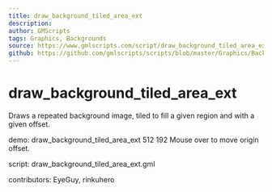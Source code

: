 ```yaml
---
title: draw_background_tiled_area_ext
description: 
author: GMScripts
tags: Graphics, Backgrounds
source: https://www.gmlscripts.com/script/draw_background_tiled_area_ext
github: https://github.com/gmlscripts/scripts/blob/master/Graphics/Backgrounds/draw_background_tiled_area_ext.gml
---
```


draw_background_tiled_area_ext
==============================

Draws a repeated background image, tiled to fill a given region and with
a given offset. 

demo: draw_background_tiled_area_ext 512 192
Mouse over to move origin offset.

script: draw_background_tiled_area_ext.gml

contributors: EyeGuy, rinkuhero
